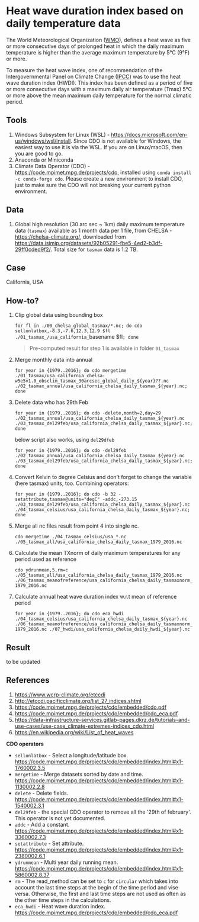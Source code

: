 # Heat wave duration index based on daily temperature data

The World Meteorological Organization ([WMO](https://public.wmo.int/en)), defines a heat wave as five or more consecutive days of prolonged heat in which the daily maximum temperature is higher than the average maximum temperature by 5°C (9°F) or more.

To measure the heat wave index, one of recommendation of the Intergovernmental Panel on Climate Change ([IPCC](https://www.ipcc.ch/)) was to use the heat wave duration index (HWDI). This index has been defined as a period of five or more consecutive days with a maximum daily air temperature (Tmax) 5°C or more above the mean maximum daily temperature for the normal climatic period.

## Tools

1. Windows Subsystem for Linux (WSL) - https://docs.microsoft.com/en-us/windows/wsl/install. Since CDO is not available for Windows, the easiest way to use it is via the WSL. If you are on Linux/macOS, then you are good to go.
2. Anaconda or Miniconda
3. Climate Data Operator (CDO) - https://code.mpimet.mpg.de/projects/cdo, installed using `conda install -c conda-forge cdo`. Please create a new environment to install CDO, just to make sure the CDO will not breaking your current python environment.

## Data

1. Global high resolution (30 arc sec ~ 1km) daily maximum temperature data (`tasmax`) available as 1 month data per 1 file, from CHELSA - https://chelsa-climate.org/, downloaded from https://data.isimip.org/datasets/92b05291-fbe5-4ed2-b3df-29ff0cded9f2/. Total size for `tasmax` data is 1.2 TB.

## Case

California, USA

## How-to?

1. Clip global data using bounding box

	`for fl in ./00_chelsa_global_tasmax/*.nc; do cdo sellonlatbox,-8.3,-7.6,12.3,12.9 $fl ./01_tasmax_/usa_california_`basename $fl`; done`

	>Pre-computed result for step 1 is available in folder `01_tasmax`

2. Merge monthly data into annual

	`for year in {1979..2016}; do cdo mergetime ./01_tasmax/usa_california_chelsa-w5e5v1.0_obsclim_tasmax_30arcsec_global_daily_${year}??.nc ./02_tasmax_annual/usa_california_chelsa_daily_tasmax_${year}.nc; done`

3. Delete data who has 29th Feb

	`for year in {1979..2016}; do cdo -delete,month=2,day=29 ./02_tasmax_annual/usa_california_chelsa_daily_tasmax_${year}.nc ./03_tasmax_del29feb/usa_california_chelsa_daily_tasmax_${year}.nc; done`

	below script also works, using `del29dfeb`

	`for year in {1979..2016}; do cdo -del29feb ./02_tasmax_annual/usa_california_chelsa_daily_tasmax_${year}.nc ./03_tasmax_del29feb/usa_california_chelsa_daily_tasmax_${year}.nc; done`

4. Convert Kelvin to degree Celsius and don't forget to change the variable (here tasmax) units, too. Combining operators:

	`for year in {1979..2016}; do cdo -b 32 -setattribute,tasmax@units="degC" -addc,-273.15 ./03_tasmax_del29feb/usa_california_chelsa_daily_tasmax_${year}.nc ./04_tasmax_celsius/usa_california_chelsa_daily_tasmax_${year}.nc; done`

5. Merge all nc files result from point 4 into single nc.

	`cdo mergetime ./04_tasmax_celsius/usa_*.nc ./05_tasmax_all/usa_california_chelsa_daily_tasmax_1979_2016.nc`

6. Calculate the mean TXnorm of daily maximum temperatures for any period used as reference

	`cdo ydrunmean,5,rm=c ./05_tasmax_all/usa_california_chelsa_daily_tasmax_1979_2016.nc ./06_tasmax_meanofreference/usa_california_chelsa_daily_tasmaxnorm_1979_2016.nc`

7. Calculate annual heat wave duration index w.r.t mean of reference period

	`for year in {1979..2016}; do cdo eca_hwdi ./04_tasmax_celsius/usa_california_chelsa_daily_tasmax_${year}.nc ./06_tasmax_meanofreference/usa_california_chelsa_daily_tasmaxnorm_1979_2016.nc ./07_hwdi/usa_california_chelsa_daily_hwdi_${year}.nc`


## Result

to be updated


## References

1. https://www.wcrp-climate.org/etccdi
2. http://etccdi.pacificclimate.org/list_27_indices.shtml
3. https://code.mpimet.mpg.de/projects/cdo/embedded/cdo.pdf
4. https://code.mpimet.mpg.de/projects/cdo/embedded/cdo_eca.pdf
5. https://data-infrastructure-services.gitlab-pages.dkrz.de/tutorials-and-use-cases/use-case_climate-extremes-indices_cdo.html
6. https://en.wikipedia.org/wiki/List_of_heat_waves

**CDO operators**

* `sellonlatbox` - Select a longitude/latitude box. https://code.mpimet.mpg.de/projects/cdo/embedded/index.html#x1-1760002.3.5
* `mergetime` - Merge datasets sorted by date and time. https://code.mpimet.mpg.de/projects/cdo/embedded/index.html#x1-1130002.2.8
* `delete` - Delete fields. https://code.mpimet.mpg.de/projects/cdo/embedded/index.html#x1-1540002.3.1
* `del29feb` - the special CDO operator to remove all the '29th of february'. This operator is not yet documented.
* `addc` - Add a constant. https://code.mpimet.mpg.de/projects/cdo/embedded/index.html#x1-3360002.7.3
* `setattribute` - Set attribute. https://code.mpimet.mpg.de/projects/cdo/embedded/index.html#x1-2380002.6.1
* `ydrunmean` - Multi year daily running mean. https://code.mpimet.mpg.de/projects/cdo/embedded/index.html#x1-5860002.8.37
* `rm` - The read_method can be set to `c` for `circular` which takes into account the last time steps at the begin of the time period and vise versa. Otherwise, the first and last time steps are not used as often as the other time steps in the calculations.
* `eca_hwdi` - Heat wave duration index. https://code.mpimet.mpg.de/projects/cdo/embedded/cdo_eca.pdf
